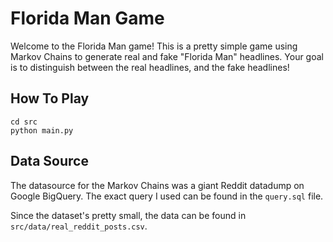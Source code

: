 # Florida Man Game

Welcome to the Florida Man game! This is a pretty simple game using Markov
Chains to generate real and fake "Florida Man" headlines. Your goal is to
distinguish between the real headlines, and the fake headlines!

## How To Play

```shell
cd src
python main.py
```

## Data Source

The datasource for the Markov Chains was a giant Reddit datadump on Google
BigQuery. The exact query I used can be found in the `query.sql` file.

Since the dataset's pretty small, the data can be found in
`src/data/real_reddit_posts.csv`.